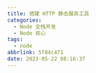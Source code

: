 ```yaml
---
title: 搭建 HTTP 静态服务工具
categories:
  - Node 全栈开发
  - Node 核心
tags:
  - node
abbrlink: 5f84c471
date: 2023-05-22 08:16:37
---
```

